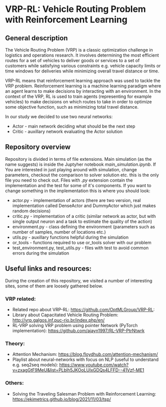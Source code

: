# VRP-RL: Vehicle Routing Problem with Reinforcement Learning

## General description

The Vehicle Routing Problem (VRP) is a classic optimization challenge in logistics and operations research. It involves determining the most efficient routes for a set of vehicles to deliver goods or services to a set of customers while satisfying various constraints e.g. vehicle capacity limits or time windows for deliveries while minimizing overall travel distance or time.

VRP-RL means that reinforcement learning approach was used to tackle the VRP problem. Reinforcement learning is a machine learning paradigm where an agent learns to make decisions by interacting with an environment. In the context of the VRP, RL is used to train agents (representing for example vehicles) to make decisions on which routes to take in order to optimize some objective function, such as minimizing total travel distance.

In our study we decided to use two neural networks:
- Actor - main network deciding what should be the next step
- Critic - auxillary network evaluating the Actor solution 

## Repository overview

Repository is divided in terms of file extensions. Main simulation (as the name suggests) is inside the Juptyher notebook *main_simulation.ipynb*. If You are interested in just playing around with simulation, change parameters, checkout the comparison to solver solution etc. this is the only file you need to check out. Files with *.py* extension contain the implementation and the test for some of it's components. If you want to change something in the implementation this is where you should look:
- actor.py - implementation of actors (there are two version, real implementation called DenseActor and DummyActor which just makes random decisions)
- critic.py - implementation of a critic (similar network as actor, but with single output neuron and a task to estimate the quality of the action)
- environment.py - class defining the environment (parameters such as number of samples, number of locations etc.)
- utils.py - auxillary functions helpful during the simulation
- or_tools - functions required to use or_tools solver with our problem
- test_environment.py, test_utils.py - files with test to avoid common errors during the simulation

## Useful links and resources:

During the creation of this repository, we visited a number of interesting sites, some of them are loosely gathered below.

### VRP related:
- Related repo about VRP-RL: https://github.com/OptMLGroup/VRP-RL:
- Library about Capacitated Vehicle Routing Problem:
http://vrp.galgos.inf.puc-rio.br/index.php/en/
- RL-VRP solving VRP problem using pointer Network (PyTorch implementation):
https://github.com/ajayn1997/RL-VRP-PtrNtwrk

### Theory:
- Attention Mechanism: https://blog.floydhub.com/attention-mechanism/
- Playlist about neural-networks with focus on NLP (useful to understand e.g. seq2seq models):
https://www.youtube.com/watch?v=zxagGtF9MeU&list=PLblh5JKOoLUIxGDQs4LFFD--41Vzf-ME1

### Others:
- Solving the Traveling Salesman Problem with Reinforcement Learning:
https://ekimetrics.github.io/blog/2021/11/03/tsp/